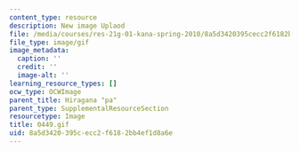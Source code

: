 ```yaml
---
content_type: resource
description: New image Uplaod
file: /media/courses/res-21g-01-kana-spring-2010/8a5d3420395cecc2f6182bb4ef1d8a6e_0449.gif
file_type: image/gif
image_metadata:
  caption: ''
  credit: ''
  image-alt: ''
learning_resource_types: []
ocw_type: OCWImage
parent_title: Hiragana "pa"
parent_type: SupplementalResourceSection
resourcetype: Image
title: 0449.gif
uid: 8a5d3420-395c-ecc2-f618-2bb4ef1d8a6e
---
```

